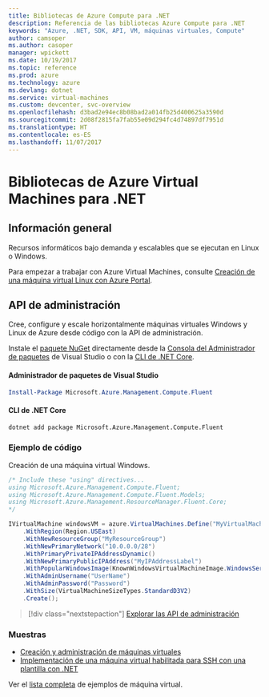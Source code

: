 ```yaml
---
title: Bibliotecas de Azure Compute para .NET
description: Referencia de las bibliotecas Azure Compute para .NET
keywords: "Azure, .NET, SDK, API, VM, máquinas virtuales, Compute"
author: camsoper
ms.author: casoper
manager: wpickett
ms.date: 10/19/2017
ms.topic: reference
ms.prod: azure
ms.technology: azure
ms.devlang: dotnet
ms.service: virtual-machines
ms.custom: devcenter, svc-overview
ms.openlocfilehash: d3bad2e94ec8b08bad2a014fb25d400625a3590d
ms.sourcegitcommit: 2d08f2815fa7fab55e09d294fc4d74897df7951d
ms.translationtype: HT
ms.contentlocale: es-ES
ms.lasthandoff: 11/07/2017
---
```

# <a name="azure-virtual-machine-libraries-for-net"></a>Bibliotecas de Azure Virtual Machines para .NET

## <a name="overview"></a>Información general

Recursos informáticos bajo demanda y escalables que se ejecutan en Linux o Windows.

Para empezar a trabajar con Azure Virtual Machines, consulte [Creación de una máquina virtual Linux con Azure Portal](https://review.docs.microsoft.com/en-us/azure/virtual-machines/linux/quick-create-portal).

## <a name="management-apis"></a>API de administración

Cree, configure y escale horizontalmente máquinas virtuales Windows y Linux de Azure desde código con la API de administración.

Instale el [paquete NuGet](https://www.nuget.org/packages/Microsoft.Azure.Management.Compute.Fluent) directamente desde la [Consola del Administrador de paquetes][PackageManager] de Visual Studio o con la [CLI de .NET Core][DotNetCLI].

#### <a name="visual-studio-package-manager"></a>Administrador de paquetes de Visual Studio

```powershell
Install-Package Microsoft.Azure.Management.Compute.Fluent
```

#### <a name="net-core-cli"></a>CLI de .NET Core

```bash
dotnet add package Microsoft.Azure.Management.Compute.Fluent
```

### <a name="code-example"></a>Ejemplo de código

Creación de una máquina virtual Windows.

```csharp
/* Include these "using" directives...
using Microsoft.Azure.Management.Compute.Fluent;
using Microsoft.Azure.Management.Compute.Fluent.Models;
using Microsoft.Azure.Management.ResourceManager.Fluent.Core;
*/

IVirtualMachine windowsVM = azure.VirtualMachines.Define("MyVirtualMachine")
    .WithRegion(Region.USEast)
    .WithNewResourceGroup("MyResourceGroup")
    .WithNewPrimaryNetwork("10.0.0.0/28")
    .WithPrimaryPrivateIPAddressDynamic()
    .WithNewPrimaryPublicIPAddress("MyIPAddressLabel")
    .WithPopularWindowsImage(KnownWindowsVirtualMachineImage.WindowsServer2012R2Datacenter)
    .WithAdminUsername("UserName")
    .WithAdminPassword("Password")
    .WithSize(VirtualMachineSizeTypes.StandardD3V2)
    .Create();
```

> [!div class="nextstepaction"]
> [Explorar las API de administración](https://docs.microsoft.com/en-us/dotnet/api/overview/azure/virtualmachines/management?view=azure-dotnet)

### <a name="samples"></a>Muestras

* [Creación y administración de máquinas virtuales](/dotnet/azure/dotnet-sdk-azure-virtual-machine-samples)
* [Implementación de una máquina virtual habilitada para SSH con una plantilla con .NET](https://azure.microsoft.com/en-us/resources/samples/resource-manager-dotnet-template-deployment/)

Ver el [lista completa](https://azure.microsoft.com/en-us/resources/samples/?platform=dotnet&term=VM) de ejemplos de máquina virtual.

[PackageManager]: https://docs.microsoft.com/nuget/tools/package-manager-console
[DotNetCLI]: https://docs.microsoft.com/dotnet/core/tools/dotnet-add-package
